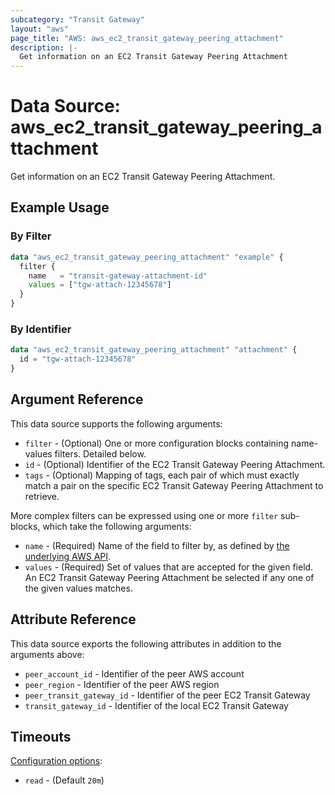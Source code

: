 ```yaml
---
subcategory: "Transit Gateway"
layout: "aws"
page_title: "AWS: aws_ec2_transit_gateway_peering_attachment"
description: |-
  Get information on an EC2 Transit Gateway Peering Attachment
---
```


# Data Source: aws_ec2_transit_gateway_peering_attachment

Get information on an EC2 Transit Gateway Peering Attachment.

## Example Usage

### By Filter

```terraform
data "aws_ec2_transit_gateway_peering_attachment" "example" {
  filter {
    name   = "transit-gateway-attachment-id"
    values = ["tgw-attach-12345678"]
  }
}
```

### By Identifier

```terraform
data "aws_ec2_transit_gateway_peering_attachment" "attachment" {
  id = "tgw-attach-12345678"
}
```

## Argument Reference

This data source supports the following arguments:

* `filter` - (Optional) One or more configuration blocks containing name-values filters. Detailed below.
* `id` - (Optional) Identifier of the EC2 Transit Gateway Peering Attachment.
* `tags` - (Optional) Mapping of tags, each pair of which must exactly match
  a pair on the specific EC2 Transit Gateway Peering Attachment to retrieve.

More complex filters can be expressed using one or more `filter` sub-blocks,
which take the following arguments:

* `name` - (Required) Name of the field to filter by, as defined by
  [the underlying AWS API](https://docs.aws.amazon.com/AWSEC2/latest/APIReference/API_DescribeTransitGatewayPeeringAttachments.html).
* `values` - (Required) Set of values that are accepted for the given field.
  An EC2 Transit Gateway Peering Attachment be selected if any one of the given values matches.

## Attribute Reference

This data source exports the following attributes in addition to the arguments above:

* `peer_account_id` - Identifier of the peer AWS account
* `peer_region` - Identifier of the peer AWS region
* `peer_transit_gateway_id` - Identifier of the peer EC2 Transit Gateway
* `transit_gateway_id` - Identifier of the local EC2 Transit Gateway

## Timeouts

[Configuration options](https://developer.hashicorp.com/terraform/language/resources/syntax#operation-timeouts):

- `read` - (Default `20m`)
